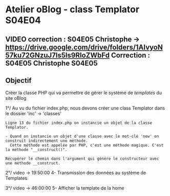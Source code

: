 # Atelier oBlog - class Templator S04E04
VIDEO correction : S04E05 Christophe -> https://drive.google.com/drive/folders/1AIvyoN57ku72GNzuJ7ls5ls9RIoZWbFd
Correction       : S04E05 Christophe S04E05
---

## Objectif

Créer la classe PHP qui va permettre de gérer le système de _templates_ du site oBlog

1°/ Au vu du fichier index.php, nous devons créer une class Templator dans le dossier 'inc' -> 'classes'

    Ligne 13 du fichier index.php on instancie un objet de la classe Templator.

    - Quand on instancie un objet d'une classe avec le mot-clé 'new' on construit indirectement une méthode.
      Cette méthode est appelée par PHP, c'est une méthode magique. C'est la méthode "__construct()".

    Récupérer le chemin dans l'argument qui génére le constructeur avec une méthode __construct.

2°/ video -> 19:50:00
    4- Transmission des données au système de Templates

3°/ video -> 46:00:00
    5- Afficher la template de la home
